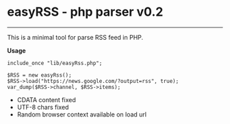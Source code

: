 # easyRSS - php parser v0.2
----------
This is a minimal tool for parse RSS feed in PHP. 

**Usage**

    include_once "lib/easyRss.php";

    $RSS = new easyRss();
    $RSS->load("https://news.google.com/?output=rss", true);
    var_dump($RSS->channel, $RSS->items);

 - CDATA content fixed
 - UTF-8 chars fixed
 - Random browser context available on load url

